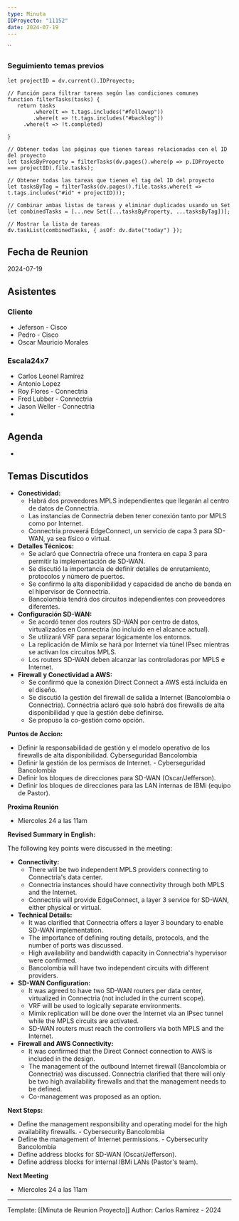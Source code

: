 ```yaml
---
type: Minuta
IDProyecto: "11152"
date: 2024-07-19
---
```


``

### Seguimiento temas previos

```dataviewjs
let projectID = dv.current().IDProyecto;

// Función para filtrar tareas según las condiciones comunes
function filterTasks(tasks) {
   return tasks
        .where(t => t.tags.includes("#followup"))
        .where(t => !t.tags.includes("#backlog"))
     .where(t => !t.completed)
        
}

// Obtener todas las páginas que tienen tareas relacionadas con el ID del proyecto
let tasksByProperty = filterTasks(dv.pages().where(p => p.IDProyecto === projectID).file.tasks);

// Obtener todas las tareas que tienen el tag del ID del proyecto
let tasksByTag = filterTasks(dv.pages().file.tasks.where(t => t.tags.includes("#id" + projectID)));

// Combinar ambas listas de tareas y eliminar duplicados usando un Set
let combinedTasks = [...new Set([...tasksByProperty, ...tasksByTag])];

// Mostrar la lista de tareas
dv.taskList(combinedTasks, { asOf: dv.date("today") });
 ```
## Fecha de Reunion
2024-07-19

## Asistentes

### Cliente
* Jeferson - Cisco
* Pedro  - Cisco
* Oscar Mauricio Morales
### Escala24x7
- Carlos Leonel Ramírez
- Antonio Lopez
- Roy Flores - Connectria
- Fred Lubber - Connectria
- Jason Weller - Connectria
-  

## Agenda
* 
## Temas Discutidos

- **Conectividad:**
    - Habrá dos proveedores MPLS independientes que llegarán al centro de datos de Connectria.
    - Las instancias de Connectria deben tener conexión tanto por MPLS como por Internet.
    - Connectria proveerá EdgeConnect, un servicio de capa 3 para SD-WAN, ya sea físico o virtual.
- **Detalles Técnicos:**
    - Se aclaró que Connectria ofrece una frontera en capa 3 para permitir la implementación de SD-WAN.
    - Se discutió la importancia de definir detalles de enrutamiento, protocolos y número de puertos.
    - Se confirmó la alta disponibilidad y capacidad de ancho de banda en el hipervisor de Connectria.
    - Bancolombia tendrá dos circuitos independientes con proveedores diferentes.
- **Configuración SD-WAN:**
    - Se acordó tener dos routers SD-WAN por centro de datos, virtualizados en Connectria (no incluido en el alcance actual).
    - Se utilizará VRF para separar lógicamente los entornos.
    - La replicación de Mimix se hará por Internet vía túnel IPsec mientras se activan los circuitos MPLS.
    - Los routers SD-WAN deben alcanzar las controladoras por MPLS e Internet.
- **Firewall y Conectividad a AWS:**
    - Se confirmó que la conexión Direct Connect a AWS está incluida en el diseño.
    - Se discutió la gestión del firewall de salida a Internet (Bancolombia o Connectria). Connectria aclaró que solo habrá dos firewalls de alta disponibilidad y que la gestión debe definirse.
    - Se propuso la co-gestión como opción.

**Puntos de Accion:**

- Definir la responsabilidad de gestión y el modelo operativo de los firewalls de alta disponibilidad. Cyberseguridad Bancolombia
- Definir la gestión de los permisos de Internet. - Cyberseguridad Bancolombia
- Definir los bloques de direcciones para SD-WAN (Oscar/Jefferson).
- Definir los bloques de direcciones para las LAN internas de IBMi (equipo de Pastor).

**Proxima Reunión**
- Miercoles 24 a las 11am



**Revised Summary in English:**

The following key points were discussed in the meeting:

- **Connectivity:**
    - There will be two independent MPLS providers connecting to Connectria's data center.
    - Connectria instances should have connectivity through both MPLS and the Internet.
    - Connectria will provide EdgeConnect, a layer 3 service for SD-WAN, either physical or virtual.
- **Technical Details:**
    - It was clarified that Connectria offers a layer 3 boundary to enable SD-WAN implementation.
    - The importance of defining routing details, protocols, and the number of ports was discussed.
    - High availability and bandwidth capacity in Connectria's hypervisor were confirmed.
    - Bancolombia will have two independent circuits with different providers.
- **SD-WAN Configuration:**
    - It was agreed to have two SD-WAN routers per data center, virtualized in Connectria (not included in the current scope).
    - VRF will be used to logically separate environments.
    - Mimix replication will be done over the Internet via an IPsec tunnel while the MPLS circuits are activated.
    - SD-WAN routers must reach the controllers via both MPLS and the Internet.
- **Firewall and AWS Connectivity:**
    - It was confirmed that the Direct Connect connection to AWS is included in the design.
    - The management of the outbound Internet firewall (Bancolombia or Connectria) was discussed. Connectria clarified that there will only be two high availability firewalls and that the management needs to be defined.
    - Co-management was proposed as an option.

**Next Steps:**

- Define the management responsibility and operating model for the high availability firewalls. - Cybersecurity Bancolombia
- Define the management of Internet permissions. - Cybersecurity Bancolombia
- Define address blocks for SD-WAN (Oscar/Jefferson).
- Define address blocks for internal IBMi LANs (Pastor's team).

**Next Meeting**
- Miercoles 24 a las 11am




---
Template: [[Minuta de Reunion Proyecto]]
Author: Carlos Ramírez - 2024
